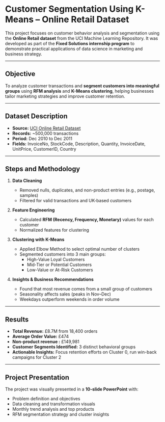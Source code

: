 #  Customer Segmentation Using K-Means – Online Retail Dataset

This project focuses on customer behavior analysis and segmentation using the **Online Retail dataset** from the UCI Machine Learning Repository. It was developed as part of the **Fixed Solutions internship program** to demonstrate practical applications of data science in marketing and business strategy.

---

## Objective

To analyze customer transactions and **segment customers into meaningful groups** using **RFM analysis** and **K-Means clustering**, helping businesses tailor marketing strategies and improve customer retention.

---

## Dataset Description

- **Source:** [UCI Online Retail Dataset]()
- **Records:** ~500,000 transactions  
- **Period:** Dec 2010 to Dec 2011  
- **Fields:** InvoiceNo, StockCode, Description, Quantity, InvoiceDate, UnitPrice, CustomerID, Country

---



## Steps and Methodology

1. **Data Cleaning**  
   - Removed nulls, duplicates, and non-product entries (e.g., postage, samples)  
   - Filtered for valid transactions and UK-based customers

2. **Feature Engineering**  
   - Calculated **RFM (Recency, Frequency, Monetary)** values for each customer  
   - Normalized features for clustering

3. **Clustering with K-Means**  
   - Applied Elbow Method to select optimal number of clusters  
   - Segmented customers into 3 main groups:
     - High-Value Loyal Customers  
     - Mid-Tier or Potential Customers  
     - Low-Value or At-Risk Customers

4. **Insights & Business Recommendations**  
   - Found that most revenue comes from a small group of customers  
   - Seasonality affects sales (peaks in Nov–Dec)  
   - Weekdays outperform weekends in order volume

---

## Results

- **Total Revenue:** £8.7M from 18,400 orders  
- **Average Order Value:** £474  
- **Non-product revenue :** £149,981  
- **Customer Segments Identified:** 3 distinct behavioral groups  
- **Actionable Insights:** Focus retention efforts on Cluster 0, run win-back campaigns for Cluster 2

---

##  Project Presentation

The project was visually presented in a **10-slide PowerPoint** with:

- Problem definition and objectives  
- Data cleaning and transformation visuals  
- Monthly trend analysis and top products  
- RFM segmentation strategy and cluster insights  




